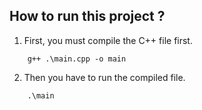 ## How to run this project ?
1. First, you must compile the C++ file first.
```
    g++ .\main.cpp -o main
```
2. Then you have to run the compiled file.
```
    .\main
```